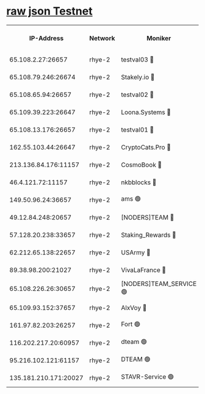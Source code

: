 
[raw json Testnet](https://rpc-check.quickt.stavr.tech/quickt/rpc-quickt-result.json)
=


<table><tr><th>IP-Address</th><th>Network</th><th>Moniker</th><th>Latest Block Height</th><th>Earliest Block Height</th><th>Catching Up</th><th>Tx Index</th><th>Voting Power</th><th>Scan Time</th></tr><tr><td>65.108.2.27:26657</td><td>rhye-2</td><td>testval03 🔴</td><td>679984</td><td>1</td><td>False</td><td>on</td><td>11002050</td><td>2024-02-06T07:34:29.905055524UTC</td></tr><tr><td>65.108.79.246:26674</td><td>rhye-2</td><td>Stakely.io 🔴</td><td>679985</td><td>1</td><td>False</td><td>on</td><td>10010</td><td>2024-02-06T07:34:34.452198570UTC</td></tr><tr><td>65.108.65.94:26657</td><td>rhye-2</td><td>testval02 🔴</td><td>679985</td><td>1</td><td>False</td><td>on</td><td>11002050</td><td>2024-02-06T07:34:37.269734727UTC</td></tr><tr><td>65.109.39.223:26647</td><td>rhye-2</td><td>Loona.Systems 🔴</td><td>679986</td><td>1</td><td>False</td><td>off</td><td>86949</td><td>2024-02-06T07:34:40.333747634UTC</td></tr><tr><td>65.108.13.176:26657</td><td>rhye-2</td><td>testval01 🔴</td><td>679986</td><td>1</td><td>False</td><td>on</td><td>13082010</td><td>2024-02-06T07:34:41.139576618UTC</td></tr><tr><td>162.55.103.44:26647</td><td>rhye-2</td><td>CryptoCats.Pro 🔴</td><td>679991</td><td>1</td><td>False</td><td>off</td><td>9999</td><td>2024-02-06T07:35:11.748994533UTC</td></tr><tr><td>213.136.84.176:11157</td><td>rhye-2</td><td>CosmoBook 🔴</td><td>679989</td><td>65301</td><td>False</td><td>off</td><td>1528057</td><td>2024-02-06T07:35:05.264367274UTC</td></tr><tr><td>46.4.121.72:11157</td><td>rhye-2</td><td>nkbblocks 🔴</td><td>679982</td><td>70101</td><td>False</td><td>off</td><td>81491</td><td>2024-02-06T07:34:21.681909051UTC</td></tr><tr><td>149.50.96.24:36657</td><td>rhye-2</td><td>ams 🟢</td><td>679988</td><td>133501</td><td>False</td><td>on</td><td>0</td><td>2024-02-06T07:34:54.494454352UTC</td></tr><tr><td>49.12.84.248:20657</td><td>rhye-2</td><td>[NODERS]TEAM 🔴</td><td>679988</td><td>146001</td><td>False</td><td>on</td><td>59690</td><td>2024-02-06T07:34:52.030088201UTC</td></tr><tr><td>57.128.20.238:33657</td><td>rhye-2</td><td>Staking_Rewards 🔴</td><td>679986</td><td>149101</td><td>False</td><td>on</td><td>9900</td><td>2024-02-06T07:34:39.945131573UTC</td></tr><tr><td>62.212.65.138:22657</td><td>rhye-2</td><td>USArmy 🔴</td><td>563100</td><td>198001</td><td>False</td><td>on</td><td>59069</td><td>2024-02-06T07:34:29.023154237UTC</td></tr><tr><td>89.38.98.200:21027</td><td>rhye-2</td><td>VivaLaFrance 🔴</td><td>679983</td><td>220501</td><td>False</td><td>off</td><td>10000</td><td>2024-02-06T07:34:24.168070710UTC</td></tr><tr><td>65.108.226.26:30657</td><td>rhye-2</td><td>[NODERS]TEAM_SERVICE 🟢</td><td>679986</td><td>241501</td><td>False</td><td>on</td><td>0</td><td>2024-02-06T07:34:40.710671656UTC</td></tr><tr><td>65.109.93.152:37657</td><td>rhye-2</td><td>AlxVoy 🔴</td><td>679983</td><td>315173</td><td>False</td><td>on</td><td>143351</td><td>2024-02-06T07:34:26.595087440UTC</td></tr><tr><td>161.97.82.203:26257</td><td>rhye-2</td><td>Fort 🟢</td><td>563100</td><td>330438</td><td>False</td><td>on</td><td>0</td><td>2024-02-06T07:34:21.371234416UTC</td></tr><tr><td>116.202.217.20:60957</td><td>rhye-2</td><td>dteam 🟢</td><td>679985</td><td>421794</td><td>False</td><td>on</td><td>0</td><td>2024-02-06T07:34:37.593495964UTC</td></tr><tr><td>95.216.102.121:61157</td><td>rhye-2</td><td>DTEAM 🟢</td><td>673239</td><td>672201</td><td>False</td><td>on</td><td>0</td><td>2024-02-06T07:34:34.810630785UTC</td></tr><tr><td>135.181.210.171:20027</td><td>rhye-2</td><td>STAVR-Service 🟢</td><td>679988</td><td>678001</td><td>False</td><td>on</td><td>0</td><td>2024-02-06T07:34:49.669956057UTC</td></tr></table>